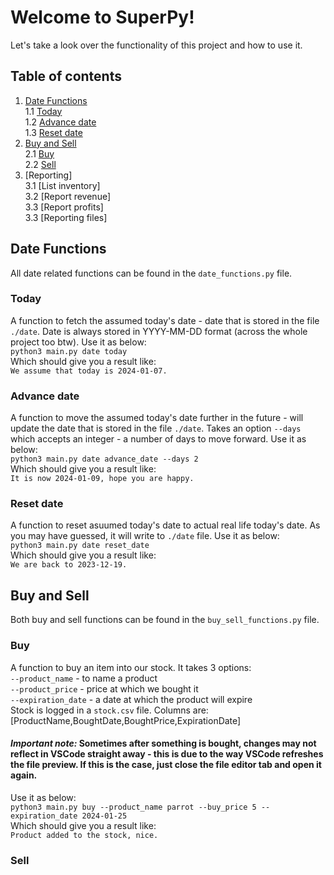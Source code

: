 # **Welcome to SuperPy!**

Let's take a look over the functionality of this project and how to use it.

## Table of contents

1. [Date Functions](#datefunctions)</br>
    1.1 [Today](#today)</br>
    1.2 [Advance date](#advancedate)</br>
    1.3 [Reset date](#resetdate)
2. [Buy and Sell](#buysell)</br>
    2.1 [Buy](#buy)</br>
    2.2 [Sell](#sell)
3. [Reporting]</br>
    3.1 [List inventory]</br>
    3.2 [Report revenue]</br>
    3.3 [Report profits]</br>
    3.3 [Reporting files]



## Date Functions <a name="datefunctions"></a> 

All date related functions can be found in the `date_functions.py` file.

### Today <a name="today"></a></br>
A function to fetch the assumed today's date - date that is stored in the file `./date`. Date is always stored in YYYY-MM-DD format (across the whole project too btw). Use it as below:</br>
`python3 main.py date today` </br>
Which should give you a result like: </br>
`We assume that today is 2024-01-07.`

### Advance date <a name="advancedate"></a></br>
A function to move the assumed today's date further in the future - will update the date that is stored in the file `./date`. Takes an option `--days` which accepts an integer - a number of days to move forward. Use it as below:</br>
`python3 main.py date advance_date --days 2` </br>
Which should give you a result like: </br>
`It is now 2024-01-09, hope you are happy.`

### Reset date <a name="resetdate"></a></br>
A function to reset asuumed today's date to actual real life today's date. As you may have guessed, it will write to `./date` file. Use it as below:</br>
`python3 main.py date reset_date` </br>
Which should give you a result like: </br>
`We are back to 2023-12-19.`



## Buy and Sell <a name="buysell"></a> 

Both buy and sell functions can be found in the `buy_sell_functions.py` file.

### Buy <a name="buy"></a>
A function to buy an item into our stock. It takes 3 options:</br>
`--product_name` - to name a product</br>
`--product_price` - price at which we bought it</br>
`--expiration_date` - a date at which the product will expire</br>
Stock is logged in a `stock.csv` file. Columns are:[ProductName,BoughtDate,BoughtPrice,ExpirationDate]</br>
 #### ***Important note:*** Sometimes after something is bought, changes may not reflect in VSCode straight away - this is due to the way VSCode refreshes the file preview. If this is the case, just close the file editor tab and open it again.</br>
Use it as below:</br>
`python3 main.py buy --product_name parrot --buy_price 5 --expiration_date 2024-01-25` </br>
Which should give you a result like: </br>
`Product added to the stock, nice.`



### Sell <a name="sell"></a>


